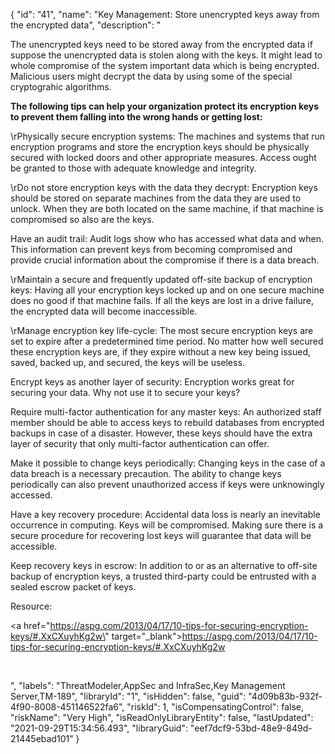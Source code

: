 {
  "id": "41",
  "name": "Key Management: Store unencrypted keys away from the encrypted data",
  "description": "<p>The unencrypted keys need to be stored away from the encrypted data if suppose the unencrypted data is stolen along with the keys. It might lead to whole compromise of the system important data which is being encrypted. Malicious users might decrypt the data by using some of the special cryptograhic algorithms.</p><p><b>The following tips can help your organization protect its encryption keys to prevent them falling into the wrong hands or getting lost: <br /></b></p><p>\rPhysically secure encryption systems: The machines and systems that run encryption programs and store the encryption keys should be physically secured with locked doors and other appropriate measures. Access ought be granted to those with adequate knowledge and integrity. </p><p>\rDo not store encryption keys with the data they decrypt: Encryption keys should be stored on separate machines from the data they are used to unlock. When they are both located on the same machine, if that machine is compromised so also are the keys. </p><p>Have an audit trail: Audit logs show who has accessed what data and when. This information can prevent keys from becoming compromised and provide crucial information about the compromise if there is a data breach. <br /></p><p>\rMaintain a secure and frequently updated off-site backup of encryption keys: Having all your encryption keys locked up and on one secure machine does no good if that machine fails. If all the keys are lost in a drive failure, the encrypted data will become inaccessible. </p><p>\rManage encryption key life-cycle: The most secure encryption keys are set to expire after a predetermined time period. No matter how well secured these encryption keys are, if they expire without a new key being issued, saved, backed up, and secured, the keys will be useless. </p><p>Encrypt keys as another layer of security: Encryption works great for securing your data. Why not use it to secure your keys? <br /></p><p>Require multi-factor authentication for any master keys: An authorized staff member should be able to access keys to rebuild databases from encrypted backups in case of a disaster. However, these keys should have the extra layer of security that only multi-factor authentication can offer. <br /></p><p>Make it possible to change keys periodically: Changing keys in the case of a data breach is a necessary precaution. The ability to change keys periodically can also prevent unauthorized access if keys were unknowingly accessed. <br /></p><p>Have a key recovery procedure: Accidental data loss is nearly an inevitable occurrence in computing. Keys will be compromised. Making sure there is a secure procedure for recovering lost keys will guarantee that data will be accessible. <br /></p><p>Keep recovery keys in escrow: In addition to or as an alternative to off-site backup of encryption keys, a trusted third-party could be entrusted with a sealed escrow packet of keys.</p><p>Resource:</p><p><a href=\"https://aspg.com/2013/04/17/10-tips-for-securing-encryption-keys/#.XxCXuyhKg2w\" target=\"_blank\">https://aspg.com/2013/04/17/10-tips-for-securing-encryption-keys/#.XxCXuyhKg2w</a></p><p><br /></p>",
  "labels": "ThreatModeler,AppSec and InfraSec,Key Management Server,TM-189",
  "libraryId": "1",
  "isHidden": false,
  "guid": "4d09b83b-932f-4f90-8008-451146522fa6",
  "riskId": 1,
  "isCompensatingControl": false,
  "riskName": "Very High",
  "isReadOnlyLibraryEntity": false,
  "lastUpdated": "2021-09-29T15:34:56.493",
  "libraryGuid": "eef7dcf9-53bd-48e9-849d-21445ebad101"
}